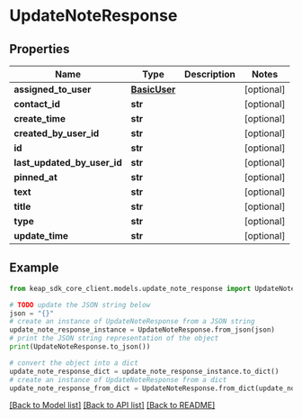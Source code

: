 # UpdateNoteResponse


## Properties

Name | Type | Description | Notes
------------ | ------------- | ------------- | -------------
**assigned_to_user** | [**BasicUser**](BasicUser.md) |  | [optional] 
**contact_id** | **str** |  | [optional] 
**create_time** | **str** |  | [optional] 
**created_by_user_id** | **str** |  | [optional] 
**id** | **str** |  | [optional] 
**last_updated_by_user_id** | **str** |  | [optional] 
**pinned_at** | **str** |  | [optional] 
**text** | **str** |  | [optional] 
**title** | **str** |  | [optional] 
**type** | **str** |  | [optional] 
**update_time** | **str** |  | [optional] 

## Example

```python
from keap_sdk_core_client.models.update_note_response import UpdateNoteResponse

# TODO update the JSON string below
json = "{}"
# create an instance of UpdateNoteResponse from a JSON string
update_note_response_instance = UpdateNoteResponse.from_json(json)
# print the JSON string representation of the object
print(UpdateNoteResponse.to_json())

# convert the object into a dict
update_note_response_dict = update_note_response_instance.to_dict()
# create an instance of UpdateNoteResponse from a dict
update_note_response_from_dict = UpdateNoteResponse.from_dict(update_note_response_dict)
```
[[Back to Model list]](../README.md#documentation-for-models) [[Back to API list]](../README.md#documentation-for-api-endpoints) [[Back to README]](../README.md)



